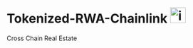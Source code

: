 # Tokenized-RWA-Chainlink <img src="https://i.imgur.com/hwT0dCU.png" alt="icon" width="35"/>
Cross Chain Real Estate
